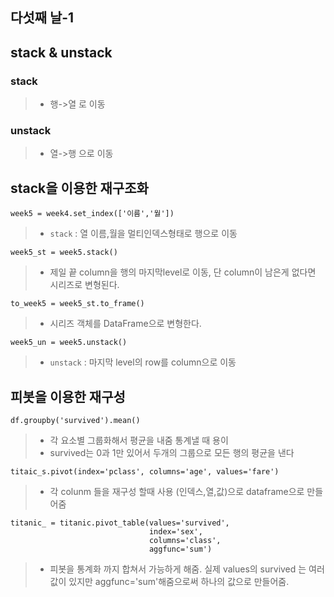 ## 다섯째 날-1

## stack & unstack

### stack
> * 행->열 로 이동

### unstack
> * 열->행 으로 이동

## stack을 이용한 재구조화

```week5 = week4.set_index(['이름','월'])```
> * ```stack``` : 열 이름,월을 멀티인덱스형태로 행으로 이동

```week5_st = week5.stack()```
> * 제일 끝 column을 행의 마지막level로 이동, 단 column이 남은게 없다면 시리즈로 변형된다.

```to_week5 = week5_st.to_frame()```
> * 시리즈 객체를 DataFrame으로 변형한다.

```week5_un = week5.unstack()```
> * ```unstack``` : 마지막 level의 row를 column으로 이동

## 피봇을 이용한 재구성
```df.groupby('survived').mean()```
> * 각 요소별 그룹화해서 평균을 내줌 통계낼 때 용이
> * survived는 0과 1만 있어서 두개의 그룹으로 모든 행의 평균을 낸다

```titaic_s.pivot(index='pclass', columns='age', values='fare')```
> * 각 colunm 들을 재구성 할때 사용 (인덱스,열,값)으로 dataframe으로 만들어줌

```
titanic_ = titanic.pivot_table(values='survived',
                               index='sex', 
                               columns='class',
                               aggfunc='sum')
```
> * 피봇을 통계화 까지 합쳐서 가능하게 해줌. 실제 values의 survived 는 여러 값이 있지만 aggfunc='sum'해줌으로써 하나의 값으로 만들어줌.
